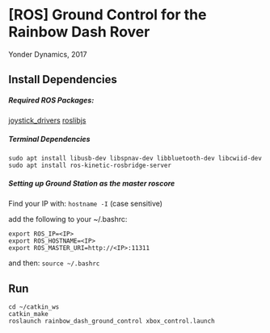 # [ROS] Ground Control for the Rainbow Dash Rover

Yonder Dynamics, 2017

## Install Dependencies

##### Required ROS Packages:
[joystick_drivers](https://github.com/ros-drivers/joystick_drivers)
[roslibjs](https://github.com/RobotWebTools/roslibjs)

##### Terminal Dependencies

```
sudo apt install libusb-dev libspnav-dev libbluetooth-dev libcwiid-dev
sudo apt install ros-kinetic-rosbridge-server
```

##### Setting up Ground Station as the master roscore
Find your IP with:
`hostname -I` (case sensitive)

add the following to your ~/.bashrc:
```
export ROS_IP=<IP>
export ROS_HOSTNAME=<IP>
export ROS_MASTER_URI=http://<IP>:11311
```

and then:
`source ~/.bashrc`

## Run

```
cd ~/catkin_ws
catkin_make
roslaunch rainbow_dash_ground_control xbox_control.launch
```


